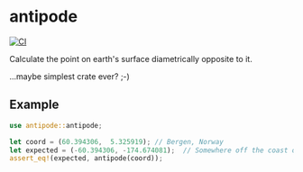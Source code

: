 # antipode

[![CI](https://github.com/milesgranger/antipode/workflows/CI/badge.svg?branch=master)](https://github.com/milesgranger/antipode/actions?query=branch=master)

Calculate the point on earth's surface diametrically opposite to it.

...maybe simplest crate ever? ;-)

Example
-------
```rust
use antipode::antipode;

let coord = (60.394306,  5.325919); // Bergen, Norway
let expected = (-60.394306, -174.674081);  // Somewhere off the coast of New Zealand
assert_eq!(expected, antipode(coord));
```